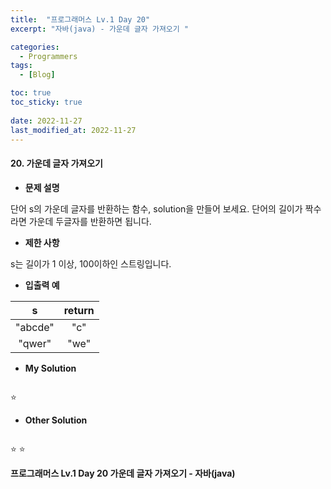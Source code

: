 ```yaml
---
title:  "프로그래머스 Lv.1 Day 20"
excerpt: "자바(java) - 가운데 글자 가져오기 "

categories:
  - Programmers
tags:
  - [Blog]

toc: true
toc_sticky: true
 
date: 2022-11-27
last_modified_at: 2022-11-27
---
```


#### 20. 가운데 글자 가져오기


- **문제 설명** 

단어 s의 가운데 글자를 반환하는 함수, solution을 만들어 보세요. 단어의 길이가 짝수라면 가운데 두글자를 반환하면 됩니다.

- **제한 사항**

s는 길이가 1 이상, 100이하인 스트링입니다.

- **입출력 예**

|**s**|**return**|
|:---:|:---:|
|"abcde"|"c"|
|"qwer"|"we"|



- **My Solution**

```java

```

⭐ 
- **Other Solution**

```java

```

⭐ 
⭐ 

**프로그래머스 Lv.1 Day 20 가운데 글자 가져오기 - 자바(java)**